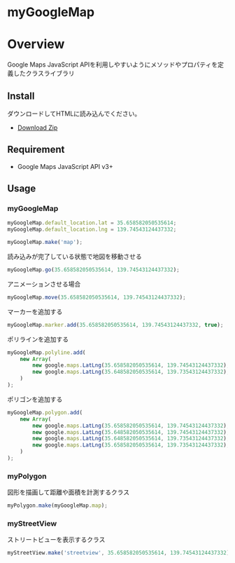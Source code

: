 myGoogleMap
====

# Overview
Google Maps JavaScript APIを利用しやすいようにメソッドやプロパティを定義したクラスライブラリ

## Install
ダウンロードしてHTMLに読み込んでください。
* [Download Zip](https://github.com/ksproducts/myGoogleMap/archive/master.zip)

## Requirement
* Google Maps JavaScript API v3+

## Usage

### myGoogleMap
```javascript
myGoogleMap.default_location.lat = 35.658582050535614;
myGoogleMap.default_location.lng = 139.74543124437332;

myGoogleMap.make('map');
```
読み込みが完了している状態で地図を移動させる
```javascript
myGoogleMap.go(35.658582050535614, 139.74543124437332);
```
アニメーションさせる場合
```javascript
myGoogleMap.move(35.658582050535614, 139.74543124437332);
```

マーカーを追加する
```javascript
myGoogleMap.marker.add(35.658582050535614, 139.74543124437332, true);
```

ポリラインを追加する
```javascript
myGoogleMap.polyline.add(
	new Array(
		new google.maps.LatLng(35.658582050535614, 139.74543124437332),
		new google.maps.LatLng(35.648582050535614, 139.73543124437332),
	)
);
```

ポリゴンを追加する
```javascript
myGoogleMap.polygon.add(
	new Array(
		new google.maps.LatLng(35.658582050535614, 139.74543124437332),
		new google.maps.LatLng(35.648582050535614, 139.74543124437332),
		new google.maps.LatLng(35.648582050535614, 139.73543124437332),
		new google.maps.LatLng(35.658582050535614, 139.73543124437332),
	)
);
```

### myPolygon
図形を描画して距離や面積を計測するクラス
```javascript
myPolygon.make(myGoogleMap.map);
```
### myStreetView
ストリートビューを表示するクラス
```javascript
myStreetView.make('streetview', 35.658582050535614, 139.74543124437332);
```
